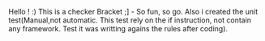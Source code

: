 Hello ! :)
This is a checker Bracket ;] - So fun, so go. Also i created the unit test(Manual,not automatic. This test rely on the if instruction, not contain any framework. Test it was writting agains the rules after coding).
